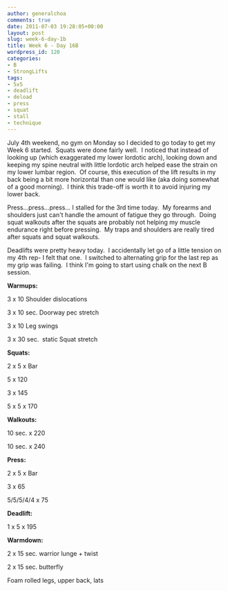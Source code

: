```yaml
---
author: generalchoa
comments: true
date: 2011-07-03 19:28:05+00:00
layout: post
slug: week-6-day-1b
title: Week 6 - Day 16B
wordpress_id: 120
categories:
- B
- StrongLifts
tags:
- 5x5
- deadlift
- deload
- press
- squat
- stall
- technique
---
```


July 4th weekend, no gym on Monday so I decided to go today to get my Week 6 started.  Squats were done fairly well.  I noticed that instead of looking up (which exaggerated my lower lordotic arch), looking down and keeping my spine neutral with little lordotic arch helped ease the strain on my lower lumbar region.  Of course, this execution of the lift results in my back being a bit more horizontal than one would like (aka doing somewhat of a good morning).  I think this trade-off is worth it to avoid injuring my lower back.

Press...press...press... I stalled for the 3rd time today.  My forearms and shoulders just can't handle the amount of fatigue they go through.  Doing squat walkouts after the squats are probably not helping my muscle endurance right before pressing.  My traps and shoulders are really tired after squats and squat walkouts.

Deadlifts were pretty heavy today.  I accidentally let go of a little tension on my 4th rep- I felt that one.  I switched to alternating grip for the last rep as my grip was failing.  I think I'm going to start using chalk on the next B session.

**Warmups:**

3 x 10 Shoulder dislocations

3 x 10 sec. Doorway pec stretch

3 x 10 Leg swings

3 x 30 sec.  static Squat stretch

**Squats:**

2 x 5 x Bar

5 x 120

3 x 145

5 x 5 x 170

**Walkouts:**

10 sec. x 220

10 sec. x 240

**Press:**

2 x 5 x Bar

3 x 65

5/5/5/4/4 x 75

**Deadlift:**

1 x 5 x 195

**Warmdown:**

2 x 15 sec. warrior lunge + twist

2 x 15 sec. butterfly

Foam rolled legs, upper back, lats
